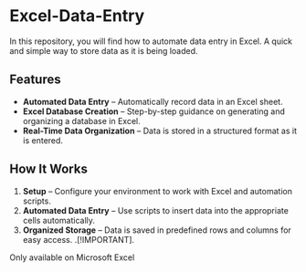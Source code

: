 # Excel-Data-Entry
In this repository, you will find how to automate data entry in Excel. A quick and simple way to store data as it is being loaded.

## Features  

- **Automated Data Entry** – Automatically record data in an Excel sheet.  
- **Excel Database Creation** – Step-by-step guidance on generating and organizing a database in Excel.  
- **Real-Time Data Organization** – Data is stored in a structured format as it is entered.  

## How It Works  

1. **Setup** – Configure your environment to work with Excel and automation scripts.  
2. **Automated Data Entry** – Use scripts to insert data into the appropriate cells automatically.  
3. **Organized Storage** – Data is saved in predefined rows and columns for easy access.
.[!IMPORTANT]. 

Only available on Microsoft Excel
